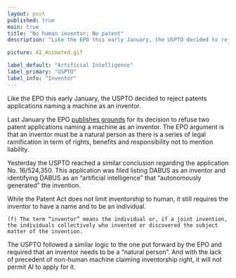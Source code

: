 ```yaml
---
layout: post
published: true
main: true
title: "No human inventor; No patent"
description: "Like the EPO this early January, the USPTO decided to reject patents applications naming a machine as an inventor."

picture: AI_Animated.gif

label_default: "Artificial Intelligence" 
label_primary: "USPTO"
label_info: "Inventor"
---
```

<!-- Main Container -->

Like the EPO this early January, the USPTO decided to reject patents applications naming a machine as an inventor.

Last January the EPO [publishes grounds](https://www.epo.org/news-issues/news/2020/20200128.html) for its decision to refuse two patent applications naming a machine as an inventor.
The EPO argument is that an inventor must be a natural person as there is a series of legal ramification in term of rights, benefits and responsibility not to mention liability.

Yesterday the USPTO reached a similar conclusion regarding the application No. 16/524,350.
This application was filed listing DABUS as an inventor and identifying DABUS as an “artificial intelligence” that “autonomously generated” the invention.

While the Patent Act does not limit inventorship to human, it still requires the inventor to have a name and to be an individual. 

`(f) The term “inventor” means the individual or, if a joint invention, the individuals collectively who invented or discovered the subject matter of the invention.`

The USPTO followed a similar logic to the one put forward by the EPO and required that an inventor needs to be a “natural person”.
And with the lack of precedent of non-human machine claiming inventorship right, it will not permit AI to apply for it.
<!--End Main Container -->
